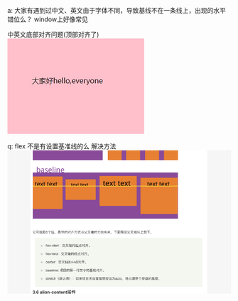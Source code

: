 a: 
大家有遇到过中文、英文由于字体不同，导致基线不在一条线上，出现的水平错位么？
window上好像常见

中英文底部对齐问题(顶部对齐了)
![](./images/duiqi.png)

q:
 flex 不是有设置基准线的么 
解决方法
![](./images/duiqi2.png)

